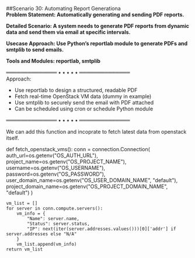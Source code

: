 ##Scenario 30: Automating Report Generationa  
**Problem Statement: Automatically generating and sending PDF reports.**  

**Detailed Scenario: A system needs to generate PDF reports from dynamic data and send them via email at specific intervals.**  

**Usecase Approach: Use Python’s reportlab module to generate PDFs and smtplib to send emails.**  

**Tools and Modules: reportlab, smtplib**  

══════════════ ⭑ ⭑ ⭑ ⭑ ⭑ ══════════════  
Approach:  
- Use reportlab to design a structured, readable PDF  
- Fetch real-time OpenStack VM data (dummy in example)  
- Use smtplib to securely send the email with PDF attached  
- Can be scheduled using cron or schedule Python module  

══════════════ ⭑ ⭑ ⭑ ⭑ ⭑ ══════════════


We can add this function and incoprate to fetch latest data from openstack itself.


def fetch_openstack_vms():
    conn = connection.Connection(
        auth_url=os.getenv("OS_AUTH_URL"),
        project_name=os.getenv("OS_PROJECT_NAME"),
        username=os.getenv("OS_USERNAME"),
        password=os.getenv("OS_PASSWORD"),
        user_domain_name=os.getenv("OS_USER_DOMAIN_NAME", "default"),
        project_domain_name=os.getenv("OS_PROJECT_DOMAIN_NAME", "default")
    )

    vm_list = []
    for server in conn.compute.servers():
        vm_info = {
            "Name": server.name,
            "Status": server.status,
            "IP": next(iter(server.addresses.values()))[0]['addr'] if server.addresses else "N/A"
        }
        vm_list.append(vm_info)
    return vm_list

